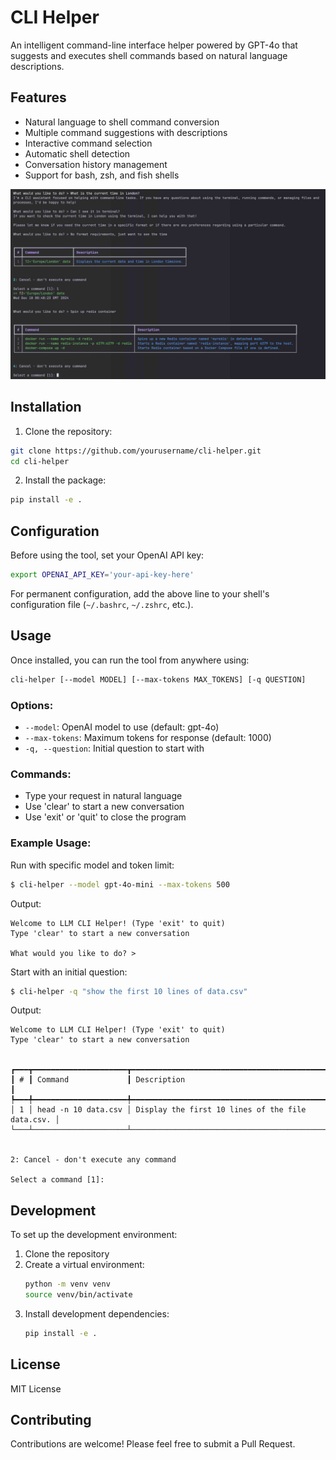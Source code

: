 # CLI Helper

An intelligent command-line interface helper powered by GPT-4o that suggests and executes shell commands based on natural language descriptions.

## Features

- Natural language to shell command conversion
- Multiple command suggestions with descriptions
- Interactive command selection
- Automatic shell detection
- Conversation history management
- Support for bash, zsh, and fish shells

![CLI Helper Demo](docs/assets/images/demo.jpg)

## Installation

1. Clone the repository:
```bash
git clone https://github.com/yourusername/cli-helper.git
cd cli-helper
```
2. Install the package:
```bash
pip install -e .
```
## Configuration

Before using the tool, set your OpenAI API key:
```bash
export OPENAI_API_KEY='your-api-key-here'
```

For permanent configuration, add the above line to your shell's configuration file (`~/.bashrc`, `~/.zshrc`, etc.).

## Usage

Once installed, you can run the tool from anywhere using:
```bash
cli-helper [--model MODEL] [--max-tokens MAX_TOKENS] [-q QUESTION]
```
### Options:
- `--model`: OpenAI model to use (default: gpt-4o)
- `--max-tokens`: Maximum tokens for response (default: 1000)
- `-q, --question`: Initial question to start with

### Commands:
- Type your request in natural language
- Use 'clear' to start a new conversation
- Use 'exit' or 'quit' to close the program

### Example Usage:

Run with specific model and token limit:
```bash
$ cli-helper --model gpt-4o-mini --max-tokens 500
```
Output:
```
Welcome to LLM CLI Helper! (Type 'exit' to quit)
Type 'clear' to start a new conversation

What would you like to do? >
```

Start with an initial question:
```bash
$ cli-helper -q "show the first 10 lines of data.csv"
```
Output:
```
Welcome to LLM CLI Helper! (Type 'exit' to quit)
Type 'clear' to start a new conversation


┏━━━┳━━━━━━━━━━━━━━━━━━━━━┳━━━━━━━━━━━━━━━━━━━━━━━━━━━━━━━━━━━━━━━━━━━━━━━━━━┓
┃ # ┃ Command             ┃ Description                                      ┃
┡━━━╇━━━━━━━━━━━━━━━━━━━━━╇━━━━━━━━━━━━━━━━━━━━━━━━━━━━━━━━━━━━━━━━━━━━━━━━━━┩
│ 1 │ head -n 10 data.csv │ Display the first 10 lines of the file data.csv. │
└───┴─────────────────────┴──────────────────────────────────────────────────┘


2: Cancel - don't execute any command

Select a command [1]:
```

## Development

To set up the development environment:

1. Clone the repository
2. Create a virtual environment:
   ```bash
   python -m venv venv
   source venv/bin/activate
   ```
3. Install development dependencies:
   ```bash
   pip install -e .
   ```

## License

MIT License

## Contributing

Contributions are welcome! Please feel free to submit a Pull Request.
